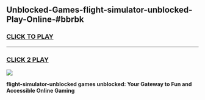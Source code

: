 
## Unblocked-Games-flight-simulator-unblocked-Play-Online-#bbrbk
<h3>
<a href="https://premium.freeplayer.one?title=flight-simulator-unblocked&ref=27F">CLICK TO PLAY</a></h3>
<hr>

<h3>
<a href="https://premium.freeplayer.one?title=flight-simulator-unblocked&ref=27F">CLICK 2 PLAY</a>
  
</h3>

<a href="https://premium.freeplayer.one?title=flight-simulator-unblocked&ref=27F"><img src="https://clearcache.store/games.png"></a>


**flight-simulator-unblocked games unblocked: Your Gateway to Fun and Accessible Online Gaming**
